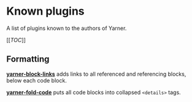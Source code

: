 # Known plugins

A list of plugins known to the authors of Yarner.

[[_TOC_]]

## Formatting

**[yarner-block-links](https://github.com/mlange-42/yarner-block-links)** adds links to all referenced and referencing blocks, below each code block.

**[yarner-fold-code](https://github.com/mlange-42/yarner-fold-code)** puts all code blocks into collapsed `<details>` tags.
